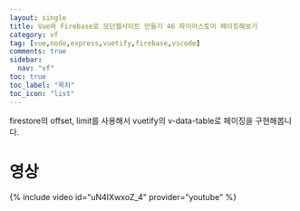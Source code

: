 ```yaml
---
layout: single
title: Vue와 Firebase로 모던웹사이트 만들기 46 파이어스토어 페이징해보기
category: vf
tag: [vue,node,express,vuetify,firebase,vscode]
comments: true
sidebar:
  nav: "vf"
toc: true
toc_label: "목차"
toc_icon: "list"
---
```


firestore의 offset, limit를 사용해서 vuetify의 v-data-table로 페이징을 구현해봅니다.

# 영상

{% include video id="uN4IXwxoZ_4" provider="youtube" %}
